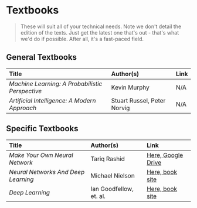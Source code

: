 # Textbooks

> These will suit all of your technical needs. Note we don't detail the edition of the texts. Just get the latest one that's out - that's what we'd do if possible. After all, it's a fast-paced field.

## General Textbooks
|Title|Author(s)|Link|
|:---|:---|:---|
|*Machine Learning: A Probabilistic Perspective*|Kevin Murphy|N/A|
|*Artificial Intelligence: A Modern Approach*|Stuart Russel, Peter Norvig|N/A|


## Specific Textbooks
|Title|Author(s)|Link|
|:---|:---|:---|
|*Make Your Own Neural Network*|Tariq Rashid|[Here, Google Drive](https://drive.google.com/open?id=0B65X3y3Tw2wYVk93THo4YXg2QVU)|
|*Neural Networks And Deep Learning*|Michael Nielson|[Here, book site](http://neuralnetworksanddeeplearning.com/)|
|*Deep Learning*|Ian Goodfellow, et. al.|[Here, book site](http://deeplearningbook.com/)|
